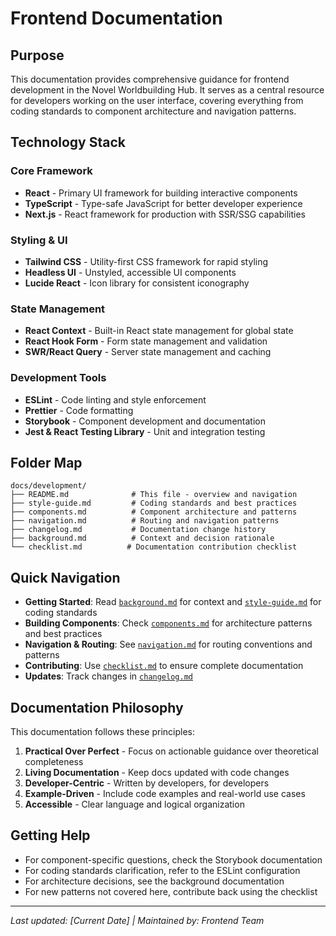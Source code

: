 # Frontend Documentation

## Purpose

This documentation provides comprehensive guidance for frontend development in the Novel Worldbuilding Hub. It serves as a central resource for developers working on the user interface, covering everything from coding standards to component architecture and navigation patterns.

## Technology Stack

### Core Framework
- **React** - Primary UI framework for building interactive components
- **TypeScript** - Type-safe JavaScript for better developer experience
- **Next.js** - React framework for production with SSR/SSG capabilities

### Styling & UI
- **Tailwind CSS** - Utility-first CSS framework for rapid styling
- **Headless UI** - Unstyled, accessible UI components
- **Lucide React** - Icon library for consistent iconography

### State Management
- **React Context** - Built-in React state management for global state
- **React Hook Form** - Form state management and validation
- **SWR/React Query** - Server state management and caching

### Development Tools
- **ESLint** - Code linting and style enforcement
- **Prettier** - Code formatting
- **Storybook** - Component development and documentation
- **Jest & React Testing Library** - Unit and integration testing

## Folder Map

```
docs/development/
├── README.md              # This file - overview and navigation
├── style-guide.md         # Coding standards and best practices
├── components.md          # Component architecture and patterns
├── navigation.md          # Routing and navigation patterns
├── changelog.md           # Documentation change history
├── background.md          # Context and decision rationale
└── checklist.md          # Documentation contribution checklist
```

## Quick Navigation

- **Getting Started**: Read [`background.md`](./background.md) for context and [`style-guide.md`](./style-guide.md) for coding standards
- **Building Components**: Check [`components.md`](./components.md) for architecture patterns and best practices
- **Navigation & Routing**: See [`navigation.md`](./navigation.md) for routing conventions and patterns
- **Contributing**: Use [`checklist.md`](./checklist.md) to ensure complete documentation
- **Updates**: Track changes in [`changelog.md`](./changelog.md)

## Documentation Philosophy

This documentation follows these principles:

1. **Practical Over Perfect** - Focus on actionable guidance over theoretical completeness
2. **Living Documentation** - Keep docs updated with code changes
3. **Developer-Centric** - Written by developers, for developers
4. **Example-Driven** - Include code examples and real-world use cases
5. **Accessible** - Clear language and logical organization

## Getting Help

- For component-specific questions, check the Storybook documentation
- For coding standards clarification, refer to the ESLint configuration
- For architecture decisions, see the background documentation
- For new patterns not covered here, contribute back using the checklist

---

*Last updated: [Current Date] | Maintained by: Frontend Team*
